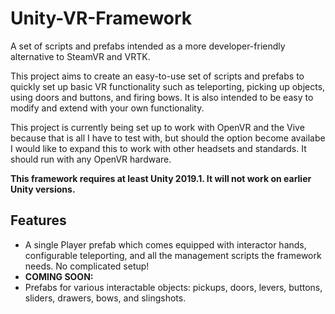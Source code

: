 # Unity-VR-Framework
A set of scripts and prefabs intended as a more developer-friendly alternative to SteamVR and VRTK.

This project aims to create an easy-to-use set of scripts and prefabs to quickly set up basic VR functionality such as teleporting, picking up objects, using doors and buttons, and firing bows. It is also intended to be easy to modify and extend with your own functionality.

This project is currently being set up to work with OpenVR and the Vive because that is all I have to test with, but should the option become availabe I would like to expand this to work with other headsets and standards. It should run with any OpenVR hardware.

**This framework requires at least Unity 2019.1. It will not work on earlier Unity versions.**

## Features

- A single Player prefab which comes equipped with interactor hands, configurable teleporting, and all the management scripts the framework needs. No complicated setup!
- **COMING SOON:**
- Prefabs for various interactable objects: pickups, doors, levers, buttons, sliders, drawers, bows, and slingshots.
